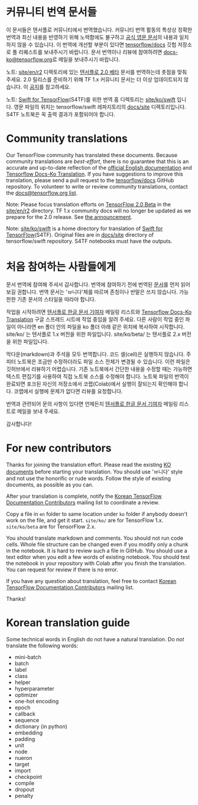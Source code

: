 # 커뮤니티 번역 문서들

이 문서들은 텐서플로 커뮤니티에서 번역했습니다. 커뮤니티 번역 활동의 특성상 정확한 번역과 최신 내용을 반영하기 위해 노력함에도 불구하고
[공식 영문 문서](https://www.tensorflow.org/?hl=en)의 내용과 일치하지 않을 수 있습니다. 이 번역에 개선할 부분이
있다면 [tensorflow/docs](https://github.com/tensorflow/docs) 깃헙 저장소로 풀 리퀘스트를 보내주시기
바랍니다. 문서 번역이나 리뷰에 참여하려면
[docs-ko@tensorflow.org](https://groups.google.com/a/tensorflow.org/forum/#!forum/docs-ko)로
메일을 보내주시기 바랍니다.

노트: [site/en/r2](https://github.com/tensorflow/docs/tree/master/site/en/r2)
디렉토리에 있는 [텐서플로 2.0 베타](https://www.tensorflow.org/beta) 문서를 번역하는데 촛점을 맞춰 주세요.
2.0 릴리스를 준비하기 위해 TF 1.x 커뮤니티 문서는 더 이상 업데이트되지 않습니다. 이
[공지](https://groups.google.com/a/tensorflow.org/d/msg/docs/vO0gQnEXcSM/YK_ybv7tBQAJ)를
참고하세요.

노트: [Swift for TensorFlow](https://www.tensorflow.org/swift)(S4TF)를 위한 번역 홈 디렉토리는 [site/ko/swift](https://github.com/tensorflow/docs/tree/master/site/ko/swift) 입니다. 영문 파일의 위치는 tensorflow/swift 레파지토리의 [docs/site](https://github.com/tensorflow/swift/tree/master/docs/site) 디렉토리입니다. S4TF 노트북은 꼭 출력 결과가 포함되어야 합니다.

# Community translations

Our TensorFlow community has translated these documents. Because community
translations are *best-effort*, there is no guarantee that this is an accurate
and up-to-date reflection of the
[official English documentation](https://www.tensorflow.org/?hl=en) and [Tensorflow Docs-Ko Translation](http://bit.ly/tf-docs-translation-status). 
If you have suggestions to improve this translation, please send a pull request 
to the [tensorflow/docs](https://github.com/tensorflow/docs) GitHub repository. 
To volunteer to write or review community translations, contact the
[docs@tensorflow.org list](https://groups.google.com/a/tensorflow.org/forum/#!forum/docs).

Note: Please focus translation efforts on
[TensorFlow 2.0 Beta](https://www.tensorflow.org/beta) in the
[site/en/r2](https://github.com/tensorflow/docs/tree/master/site/en/r2)
directory. TF 1.x community docs will no longer be updated as we prepare for the
2.0 release. See
[the announcement](https://groups.google.com/a/tensorflow.org/d/msg/docs/vO0gQnEXcSM/YK_ybv7tBQAJ).

Note: [site/ko/swift](https://github.com/tensorflow/docs/tree/master/site/ko/swift) is a home directory for translation of [Swift for TensorFlow](https://www.tensorflow.org/swift)(S4TF). Original files are in [docs/site](https://github.com/tensorflow/swift/tree/master/docs/site) directory of tensorflow/swift repository. S4TF notebooks must have the outputs.

# 처음 참여하는 사람들에게

문서 번역에 참여해 주셔서 감사합니다.
번역에 참여하기 전에 번역된 [문서](https://github.com/tensorflow/docs/tree/master/site/ko)를
먼저 읽어 보길 권합니다.
번역 문서는 'ㅂ니다'체를 따르며 존칭이나 반말은 쓰지 않습니다.
가능한한 기존 문서의 스타일을 따라야 합니다. 

작업을 시작하려면 [텐서플로 한글 문서 기여자](https://groups.google.com/a/tensorflow.org/forum/#!forum/docs-ko)
메일링 리스트와 [Tensorflow Docs-Ko Translation](http://bit.ly/tf-docs-translation-status) 구글 스프레드 시트에 작업 중임을 알려 주세요.
다른 사람이 작업 중인 파일이 아니라면 en 폴더 안의 파일을 ko 폴더 아래 같은 위치에 복사하여 시작합니다.
site/ko/ 는 텐서플로 1.x 버전을 위한 파일입니다.
site/ko/beta/ 는 텐서플로 2.x 버전을 위한 파일입니다.

막다운(markdown)과 주석을 모두 번역합니다. 코드 셀(cell)은 실행하지 않습니다.
주피터 노트북은 조금만 수정하더라도 파일 소스 전체가 변경될 수 있습니다.
이런 파일은 깃허브에서 리뷰하기 어렵습니다.
기존 노트북에서 간단한 내용을 수정할 때는 가능하면 텍스트 편집기를 사용하여 직접 노트북 소스를 수정해야 합니다. 
노트북 파일의 번역이 완료되면 포크된 자신의 저장소에서 코랩(Colab)에서 실행이 잘되는지 확인해야 합니다.
코랩에서 실행에 문제가 없다면 리뷰를 요청합니다.

번역과 관련되어 문의 사항이 있다면 언제든지
[텐서플로 한글 문서 기여자](https://groups.google.com/a/tensorflow.org/forum/#!forum/docs-ko)
메일링 리스트로 메일을 보내 주세요.

감사합니다!

# For new contributors

Thanks for joining the translation effort.
Please read the existing
[KO documents](https://github.com/tensorflow/docs/tree/master/site/ko)
before starting your translation.
You should use 'ㅂ니다' style and not use the honorific or rude words.
Follow the style of existing documents, as possible as you can.

After your translation is complete, notify the
[Korean TensorFlow Documentation Contributors](https://groups.google.com/a/tensorflow.org/forum/#!forum/docs-ko)
mailing list to coordinate a review.

Copy a file in `en` folder to same location under `ko` folder if anybody doesn't work on the file,
and get it start.
`site/ko/` are for TensorFlow 1.x.
`site/ko/beta` are for TensorFlow 2.x.

You should translate markdown and comments. You should not run code cells.
Whole file structure can be changed even if you modify only a chunk in the notebook.
It is hard to review such a file in GitHub.
You should use a text editor when you edit a few words of existing notebook.
You should test the notebook in your repository with Colab after you finish the translation.
You can request for review if there is no error.

If you have any question about translation, feel free to contact
[Korean TensorFlow Documentation Contributors](https://groups.google.com/a/tensorflow.org/forum/#!forum/docs-ko)
mailing list.

Thanks!

# Korean translation guide

Some technical words in English do not have a natural translation. Do *not*
translate the following words:

*   mini-batch
*   batch
*   label
*   class
*   helper
*   hyperparameter
*   optimizer
*   one-hot encoding
*   epoch
*   callback
*   sequence
*   dictionary (in python)
*   embedding
*   padding
*   unit
*   node
*   nueron
*   target
*   import
*   checkpoint
*   compile
*   dropout
*   penalty
